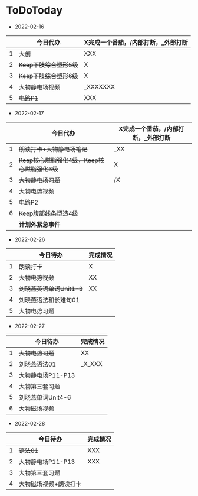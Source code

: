 # ToDoToday

- 2022-02-16

||今日代办|X完成一个番茄，/内部打断，_外部打断|
|-|-|-|
|1|~~大创~~|XXX|
|2|~~Keep下肢综合塑形5级~~|X|
|3|~~Keep下肢综合塑形6级~~|X|
|4|~~大物静电场视频~~|_XXXXXXX|
|5|~~电路P1~~|XXX|

- 2022-02-17

||今日代办|X完成一个番茄，/内部打断，_外部打断|
|---|----------------------------------------------|-----|
| 1 | ~~朗读打卡+大物静电场笔记~~                  | _XX |
| 2 | ~~Keep核心燃脂强化4级，Keep核心燃脂强化3级~~ | X   |
| 3 | ~~大物静电场习题~~                           | /X  |
| 4 | 大物电势视频                                 |     |
| 5 | 电路P2                                       |     |
| 6 | Keep腹部线条塑造4级                          |     |
||**计划外紧急事件**||

- 2022-02-26

|   | 今日待办                  | 完成情况 |
|---|---------------------------|----------|
| 1 | ~~朗读打卡~~              | X        |
| 2 | ~~大物电势视频~~          | XX       |
| 3 | ~~刘晓燕英语单词Unit1-3~~ | XX       |
| 4 | 刘晓燕语法和长难句01      |          |
| 5 | 大物电势习题              |          |

- 2022-02-27

|   | 今日待办          | 完成情况 |
|---|-------------------|----------|
| 1 | ~~大物电势习题~~  | XX       |
| 2 | 刘晓燕语法01      | _X_XXX   |
| 3 | 大物静电场P11-P13 |          |
| 4 | 大物第三套习题    |          |
| 5 | 刘晓燕单词Unit4-6 |          |
| 6 | 大物磁场视频      |          |

- 2022-02-28

|   | 今日待办              | 完成情况 |
|---|-----------------------|----------|
| 1 | ~~语法01~~            | XXX      |
| 2 | 大物静电场P11-P13     | XXX      |
| 3 | 大物第三套习题        |          |
| 4 | 大物磁场视频+朗读打卡 |          |

